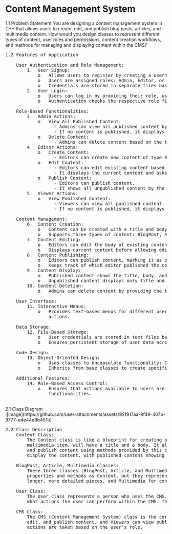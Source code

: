 # Content Management System
1.1	Problem Statement 
    You are designing a content management system in C++ that allows users to create, edit, and publish blog posts, articles, and multimedia content. 
    How would you design classes to represent different types of content, user roles and permissions, content creation workflows, and methods for managing and 
    displaying content within the CMS? <br />
<pre>
1.2	Features of Application 
    
    User Authentication and Role Management:
        1.	User Signup:
            o	Allows users to register by creating a username and password.
            o	Users are assigned roles: Admin, Editor, or Viewer.
            o	Credentials are stored in separate files based on roles (admins.txt, editors.txt, viewers.txt).
        2.	User Login:
            o	Users can log in by providing their role, username, and password.
            o	Authentication checks the respective role file to validate credentials.
    
    Role-Based Functionalities:
        3.	Admin Actions:
            o	View All Published Content:
                  -	Admins can view all published content by all editors.
                  -	If no content is published, it displays "No published content."
            o	Delete Content:
                  -	Admins can delete content based on the title.
        4.	Editor Actions:
            o	Create Content:
                  -	Editors can create new content of type BlogPost, Article, or Multimedia.
            o	Edit Content:
                  -	Editors can edit existing content based on the title.
                  -	It displays the current content and asks if the editor wants to edit it.
            o	Publish Content:
                  -	Editors can publish content.
                  -	It shows all unpublished content by the editor, allowing selection for publishing.
        5.	Viewer Actions:
            o	View Published Content:
                  -	Viewers can view all published content.
                  -	If no content is published, it displays "No published content."
    
    Content Management:
        6.	Content Creation:
            o	Content can be created with a title and body.
            o	Supports three types of content: BlogPost, Article, and Multimedia.
        7.	Content Editing:
            o	Editors can edit the body of existing content.
            o	Displays current content before allowing edits.
        8.	Content Publishing:
            o	Editors can publish content, marking it as published and associating it with the editor's name.
            o	Keeps track of which editor published the content.
        9.	Content Display:
            o	Published content shows the title, body, and editor's name.
            o	Unpublished content displays only title and body.
        10.	Content Deletion:
            o	Admins can delete content by providing the title.
    
    User Interface:
        11.	Interactive Menus:
            o	Provides text-based menus for different user roles (Admin, Editor, Viewer) to perform their respective 
                actions.
    
    Data Storage:
        12.	File-Based Storage:
            o	User credentials are stored in text files based on roles.
            o	Ensures persistent storage of user data across sessions.
    
    Code Design:
        13.	Object-Oriented Design:
            o	Uses classes to encapsulate functionality: Content, BlogPost, Article, Multimedia, User, and CMS.
            o	Inherits from base classes to create specific content types.
    
    Additional Features:
        14.	Role-Based Access Control:
            o	Ensures that actions available to users are based on their roles, preventing unauthorized access to 
                functionalities.
</pre>
<br />
2.1	Class Diagram <br />
![image](https://github.com/user-attachments/assets/92f917aa-9f49-407b-9777-e4e44e9b451b)
<br />

<pre>
2.2 Class Description
    Content Class:
        The Content class is like a blueprint for creating and managing content items in our CMS. Each piece of content, whether it's a blog post, article, or 
        multimedia item, will have a title and a body. It also keeps track of whether the content is published and, if so, who published it. You can create, edit,
        and publish content using methods provided by this class. When publishing, it records the name of the editor who published it. The class also has methods to
        display the content, with published content showing the editor’s name.
    
    BlogPost, Article, Multimedia Classes:
        These three classes (BlogPost, Article, and Multimedia) are specific types of content. They inherit from the Content class, which means they have all the same
        properties and methods as Content, but they represent different kinds of content. For instance, a BlogPost might be used for regular blog entries, an Article for
        longer, more detailed pieces, and Multimedia for content that includes images, videos, or other media types.

    User Class:
        The User class represents a person who uses the CMS. Each user has a username, a password, and a role. The role can be Admin, Editor, or Viewer, which determines  
        what actions the user can perform within the CMS. This class is straightforward, mainly used for storing user credentials and their role in the system.

    CMS Class:
        The CMS (Content Management System) class is the core of the application. It manages users and content. This class provides methods for users to sign up and log in.         Based on the user’s role, it directs them to different sets of actions. For instance, Admins can view all published content and delete content, Editors can create,
        edit, and publish content, and Viewers can view published content. The class also handles the storage of user credentials in files and ensures that the correct
        actions are taken based on the user's role.
</pre>
